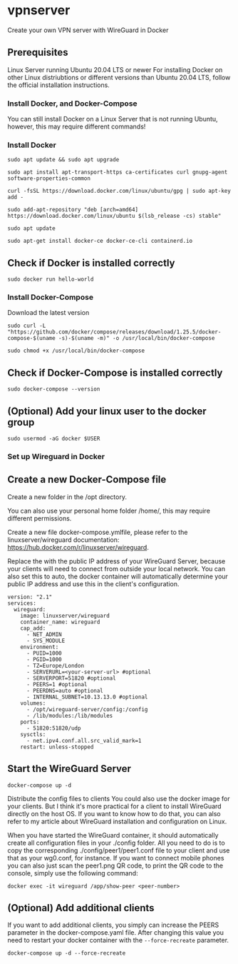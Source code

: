 # vpnserver
Create your own VPN server with WireGuard in Docker

## Prerequisites
Linux Server running Ubuntu 20.04 LTS or newer
For installing Docker on other Linux distriubtions or different versions than Ubuntu 20.04 LTS, follow the official installation instructions.

### Install Docker, and Docker-Compose
You can still install Docker on a Linux Server that is not running Ubuntu, however, this may require different commands!

### Install Docker
```
sudo apt update && sudo apt upgrade
```
```
sudo apt install apt-transport-https ca-certificates curl gnupg-agent software-properties-common
```
```
curl -fsSL https://download.docker.com/linux/ubuntu/gpg | sudo apt-key add -
```
```
sudo add-apt-repository "deb [arch=amd64] https://download.docker.com/linux/ubuntu $(lsb_release -cs) stable"
```
```
sudo apt update
```
```
sudo apt-get install docker-ce docker-ce-cli containerd.io
```
## Check if Docker is installed correctly
```
sudo docker run hello-world
```
### Install Docker-Compose
Download the latest version
```
sudo curl -L "https://github.com/docker/compose/releases/download/1.25.5/docker-compose-$(uname -s)-$(uname -m)" -o /usr/local/bin/docker-compose
```
```
sudo chmod +x /usr/local/bin/docker-compose
```
## Check if Docker-Compose is installed correctly
```
sudo docker-compose --version
```
## (Optional) Add your linux user to the docker group
```
sudo usermod -aG docker $USER
```
### Set up Wireguard in Docker
## Create a new Docker-Compose file
Create a new folder in the /opt directory.

You can also use your personal home folder /home/<your-username>, this may require different permissions.

Create a new file docker-compose.ymlfile, please refer to the linuxserver/wireguard documentation: https://hub.docker.com/r/linuxserver/wireguard.

Replace the <your-server-url> with the public IP address of your WireGuard Server, because your clients will need to connect from outside your local network. You can also set this to auto, the docker container will automatically determine your public IP address and use this in the client's configuration.
```
version: "2.1"
services:
  wireguard:
    image: linuxserver/wireguard
    container_name: wireguard
    cap_add:
      - NET_ADMIN
      - SYS_MODULE
    environment:
      - PUID=1000
      - PGID=1000
      - TZ=Europe/London
      - SERVERURL=<your-server-url> #optional
      - SERVERPORT=51820 #optional
      - PEERS=1 #optional
      - PEERDNS=auto #optional
      - INTERNAL_SUBNET=10.13.13.0 #optional
    volumes:
      - /opt/wireguard-server/config:/config
      - /lib/modules:/lib/modules
    ports:
      - 51820:51820/udp
    sysctls:
      - net.ipv4.conf.all.src_valid_mark=1
    restart: unless-stopped
```
## Start the WireGuard Server
```
docker-compose up -d
```
Distribute the config files to clients
You could also use the docker image for your clients. But I think it's more practical for a client to install WireGuard directly on the host OS. If you want to know how to do that, you can also refer to my article about WireGuard installation and configuration on Linux.

When you have started the WireGuard container, it should automatically create all configuration files in your ./config folder. All you need to do is to copy the corresponding ./config/peer1/peer1.conf file to your client and use that as your wg0.conf, for instance. If you want to connect mobile phones you can also just scan the peer1.png QR code, to print the QR code to the console, simply use the following command:
```
docker exec -it wireguard /app/show-peer <peer-number>
```
## (Optional) Add additional clients
If you want to add additional clients, you simply can increase the PEERS parameter in the docker-compose.yaml file. After changing this value you need to restart your 
docker container with the ``` --force-recreate ``` parameter.
```
docker-compose up -d --force-recreate
```
